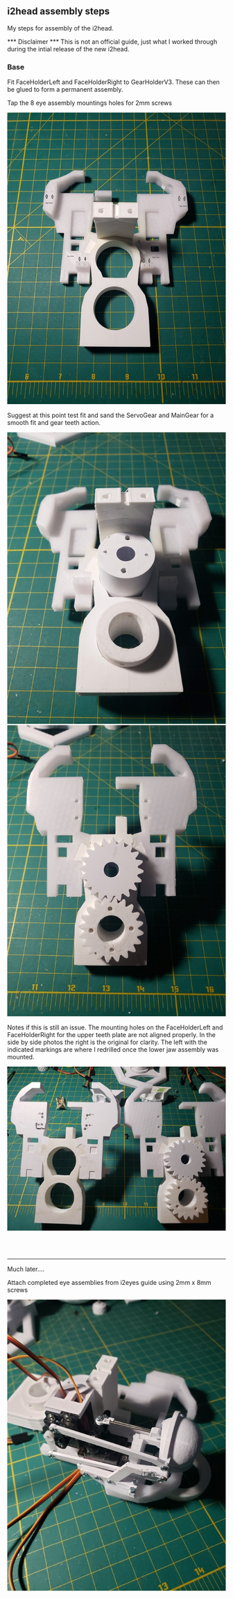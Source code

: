 <!DOCTYPE html>
<html>
<head>
</head>
<body>

<h2>i2head assembly steps</h2>
<p>My steps for assembly of the i2head. </p>
<p>*** Disclaimer ***  This is not an official guide, just what I worked through during the intial release of the new i2head.</p>

<h3>Base</h3>

<p>Fit FaceHolderLeft and FaceHolderRight to GearHolderV3.  These can then be glued to form a permanent assembly. </p>
<p>Tap the 8 eye assembly mountings holes for 2mm screws</p>

<a href="images/base-step1.jpg"><img src="images/base-step1s.jpg"></a>

<p>Suggest at this point test fit and sand the ServoGear and MainGear for a smooth fit and gear teeth action.</p>

<a href="images/base-step2-gears.jpg"><img src="images/base-step2-gearss.jpg"></a><a href="images/base-step2-gears1.jpg"><img src="images/base-step2-gears1s.jpg"></a>
<p></p>


<p>Notes if this is still an issue.  The mounting holes on the FaceHolderLeft and FaceHolderRight for the upper teeth plate are not aligned properly.  In the side by side photos the right is the original for clarity. The left with the indicated markings are where I redrilled once the lower jaw assembly was mounted.  

<a href="images/upper-teeth-mounting-hole-issue.jpg"><img src="images/upper-teeth-mounting-hole-issues.jpg"></a>

<br>
<br>
<hr>
<p>Much later....<p>

<p>Attach completed eye assemblies from i2eyes guide using 2mm x 8mm screws</p>




<a href="images/attach-eye-assembly-right.jpg"><img src="images/attach-eye-assembly-rights.jpg"></a>


</body>



</html>


